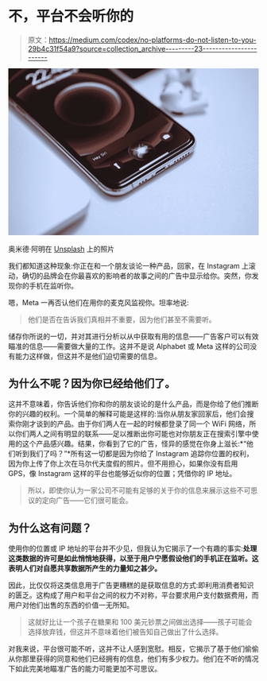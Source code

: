 # 不，平台不会听你的

> 原文：<https://medium.com/codex/no-platforms-do-not-listen-to-you-29b4c31f54a9?source=collection_archive---------23----------------------->

![](img/705826ecd0b8b68fa036b2cccb6324af.png)

奥米德·阿明在 [Unsplash](https://unsplash.com?utm_source=medium&utm_medium=referral) 上的照片

我们都知道这种现象:你正在和一个朋友谈论一种产品，回家，在 Instagram 上滚动，确切的品牌会在你最喜欢的影响者的故事之间的广告中显示给你。突然，你发现你的手机在监听你。

嗯，Meta 一再否认他们在用你的麦克风监视你。坦率地说:

> 他们是否在告诉我们真相并不重要，因为他们甚至不需要听。

储存你所说的一切，并对其进行分析以从中获取有用的信息——广告客户可以有效瞄准的信息——需要做大量的工作。这并不是说 Alphabet 或 Meta 这样的公司没有能力这样做，但这并不是他们迫切需要的信息。

## 为什么不呢？因为你已经给他们了。

这并不意味着，你告诉他们你和你的朋友谈论的是什么产品，而是你给了他们推断你的兴趣的权利。一个简单的解释可能是这样的:当你从朋友家回家后，他们会搜索你刚才谈到的产品。由于你们两人在一起的时候都登录了同一个 WiFi 网络，所以你们两人之间有明显的联系——足以推断出你可能也对你朋友正在搜索引擎中使用的这个产品感兴趣。结果，你看到了它的广告，怪异的感觉在你身上滋长:*“他们听到我们了吗？”*所有这一切都是因为你给了 Instagram 追踪你位置的权利，因为你上传了你上次在马尔代夫度假的照片。但不用担心，如果你没有启用 GPS，像 Instagram 这样的平台也能够近似你的位置；凭借你的 IP 地址。

> 所以，即使你认为一家公司不可能有足够的关于你的信息来展示这些不可思议的定向广告——它们很可能会。

## 为什么这有问题？

使用你的位置或 IP 地址的平台并不少见，但我认为它揭示了一个有趣的事实:**处理这类数据的许可是如此悄悄地获得，以至于用户宁愿假设他们的手机正在监听。这表明人们对自愿共享数据所产生的力量知之甚少。**

因此，比仅仅将这类信息用于广告更糟糕的是获取信息的方式:即利用消费者知识的匮乏。这构成了用户和平台之间的权力不对称，平台要求用户支付数据费用，而用户对他们出售的东西的价值一无所知。

> 这就好比让一个孩子在糖果和 100 美元钞票之间做出选择——孩子可能会选择放弃钱，但这并不意味着他们被告知自己做出了什么选择。

对我来说，平台很可能不听，这并不让人感到宽慰。相反，它揭示了基于他们偷偷从你那里获得的同意和他们已经拥有的信息，他们有多少权力。他们在不听的情况下如此完美地瞄准广告的能力可能更加不可思议。